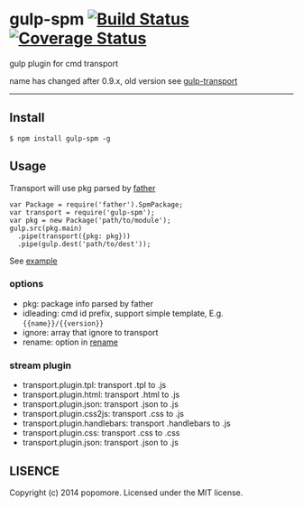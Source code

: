 # gulp-spm [![Build Status](https://travis-ci.org/popomore/gulp-spm.png?branch=master)](https://travis-ci.org/popomore/gulp-spm) [![Coverage Status](https://coveralls.io/repos/popomore/gulp-spm/badge.png?branch=master)](https://coveralls.io/r/popomore/gulp-spm?branch=master)

gulp plugin for cmd transport

name has changed after 0.9.x, old version see [gulp-transport](https://www.npmjs.com/package/gulp-transport)

---

## Install

```
$ npm install gulp-spm -g
```

## Usage

Transport will use pkg parsed by [father](https://github.com/popomore/father)

```
var Package = require('father').SpmPackage;
var transport = require('gulp-spm');
var pkg = new Package('path/to/module');
gulp.src(pkg.main)
  .pipe(transport({pkg: pkg}))
  .pipe(gulp.dest('path/to/dest'));
```

See [example](https://github.com/spmjs/gulp-spm/blob/master/test/parser.test.js)

### options

- pkg: package info parsed by father
- idleading: cmd id prefix, support simple template, E.g. `{{name}}/{{version}}`
- ignore: array that ignore to transport
- rename: option in [rename](https://github.com/popomore/rename)

### stream plugin

- transport.plugin.tpl: transport .tpl to .js
- transport.plugin.html: transport .html to .js
- transport.plugin.json: transport .json to .js
- transport.plugin.css2js: transport .css to .js
- transport.plugin.handlebars: transport .handlebars to .js
- transport.plugin.css: transport .css to .css
- transport.plugin.json: transport .json to .js

## LISENCE

Copyright (c) 2014 popomore. Licensed under the MIT license.

